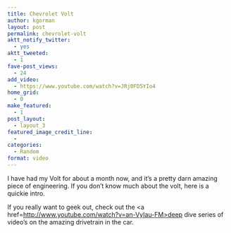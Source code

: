 ```yaml
---
title: Chevrolet Volt
author: kgorman
layout: post
permalink: chevrolet-volt
aktt_notify_twitter:
  - yes
aktt_tweeted:
  - 1
fave-post_views:
  - 24
add_video:
  - https://www.youtube.com/watch?v=JRj0FD5YIo4
home_grid:
  - 0
make_featured:
  - 1
post_layout:
  - layout_3
featured_image_credit_line:
  -
categories:
  - Random
format: video
---
```

I have had my Volt for about a month now, and it&#8217;s a pretty darn amazing piece of engineering. If you don&#8217;t know much about the volt, here is a quickie intro.

If you really want to geek out, check out the <a href=http://www.youtube.com/watch?v=an-VyIau-FM>deep dive series</a> of video&#8217;s on the amazing drivetrain in the car.
